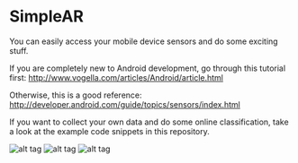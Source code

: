 SimpleAR
========

You can easily access your mobile device sensors and do some exciting stuff.

If you are completely new to Android development, go through this tutorial first: 
http://www.vogella.com/articles/Android/article.html

Otherwise, this is a good reference:
http://developer.android.com/guide/topics/sensors/index.html

If you want to collect your own data and do some online classification, take a look at the example code snippets in this repository.


![alt tag](https://raw.github.com/myaged/SimpleAR/master/images/1.png)    ![alt tag](https://raw.github.com/myaged/SimpleAR/master/images/2.png)    ![alt tag](https://raw.github.com/myaged/SimpleAR/master/images/3.png)   
